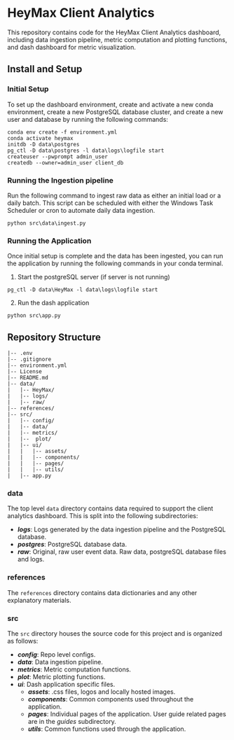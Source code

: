 # HeyMax Client Analytics
This repository contains code for the HeyMax Client Analytics dashboard, including data ingestion pipeline, metric computation and plotting functions, and dash dashboard for metric visualization.

## Install and Setup
### Initial Setup
To set up the dashboard environment, create and activate a new conda environment, create a new PostgreSQL database cluster, and create a new user and database by running the following commands:
```
conda env create -f environment.yml
conda activate heymax
initdb -D data\postgres
pg_ctl -D data\postgres -l data\logs\logfile start
createuser --pwprompt admin_user
createdb --owner=admin_user client_db
```

### Running the Ingestion pipeline
Run the following command to ingest raw data as either an initial load or a daily batch. This script can be scheduled with either the Windows Task Scheduler or cron to automate daily data ingestion.
```
python src\data\ingest.py
```

### Running the Application
Once initial setup is complete and the data has been ingested, you can run the application by running the following commands in your conda terminal.

1. Start the postgreSQL server (if server is not running)
```
pg_ctl -D data\HeyMax -l data\logs\logfile start
```
2. Run the dash application
```
python src\app.py
```

## Repository Structure
```
|-- .env
|-- .gitignore
|-- environment.yml
|-- License
|-- README.md
|-- data/
|   |-- HeyMax/
|   |-- logs/
|   |-- raw/
|-- references/
|-- src/
|   |-- config/
|   |-- data/
|   |-- metrics/
|   |--  plot/
|   |-- ui/
|   |   |-- assets/
|   |   |-- components/
|   |   |-- pages/
|   |   |-- utils/
|   |-- app.py
```

### data
The top level `data` directory contains data required to support the client analytics dashboard. This is split into the following subdirectories:
- ***logs***: Logs generated by the data ingestion pipeline and the PostgreSQL database.
- ***postgres***: PostgreSQL database data.
- ***raw***: Original, raw user event data.
Raw data, postgreSQL database files and logs.

### references
The `references` directory contains data dictionaries and any other explanatory materials.

### src
The `src` directory houses the source code for this project and is organized as follows:

- ***config***: Repo level configs.
- ***data***: Data ingestion pipeline.
- ***metrics***: Metric computation functions.
- ***plot***: Metric plotting functions.
- ***ui***: Dash application specific files.
  - ***assets***: .css files, logos and locally hosted images.
  - ***components***: Common components used throughout the application.
  - ***pages***: Individual pages of the application. User guide related pages are in the *guides* subdirectory.
  - ***utils***: Common functions used through the application.
